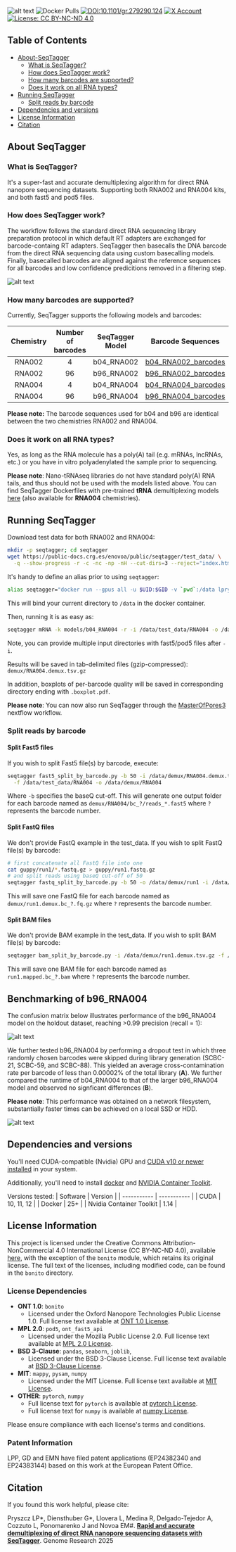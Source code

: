 ![alt text](./img/logo.png "SeqTagger")
![Docker Pulls](https://img.shields.io/docker/pulls/lpryszcz/seqtagger?logo=docker)
[![DOI:10.1101/gr.279290.124](http://img.shields.io/badge/DOI-110.1101/gr.279290.124-blue.svg)](https://doi.org/10.1101/gr.279290.124)
[![X Account](https://img.shields.io/badge/@novoalab-blue?logo=x&logoColor=white&labelColor=555)](https://x.com/novoalab?lang=en)
[![License: CC BY-NC-ND 4.0](https://img.shields.io/badge/License-CC%20BY--NC--ND%204.0-lightgrey.svg)](https://creativecommons.org/licenses/by-nc-nd/4.0/)

## Table of Contents
- [About-SeqTagger](#About-SeqTagger)
  - [What is SeqTagger?](#What-is-SeqTagger)
  - [How does SeqTagger work?](#How-does-SeqTagger-work)
  - [How many barcodes are supported?](#How-many-barcodes-are-supported)
  - [Does it work on all RNA types?](#Does-it-work-on-all-RNA-types)
- [Running SeqTagger](#Running-SeqTagger)
  - [Split reads by barcode](#Split-reads-by-barcode)
- [Dependencies and versions](#Dependencies-and-versions)
- [License Information](#License-information)
- [Citation](#Citation)

## About SeqTagger

### What is SeqTagger? 
It's a super-fast and accurate demultiplexing algorithm for direct RNA nanopore sequencing datasets.
Supporting both RNA002 and RNA004 kits, and both fast5 and pod5 files. 

### How does SeqTagger work? 
The workflow follows the standard direct RNA sequencing library preparation protocol in which default RT adapters are exchanged for barcode-containg RT adapters. SeqTagger then basecalls the DNA barcode from the direct RNA sequencing data using custom basecalling models. Finally, basecalled barcodes are aligned against the reference sequences for all barcodes and low confidence predicitions removed in a filtering step. 

![alt text](./img/workflow.png "SeqTagger_Workflow")


### How many barcodes are supported?
Currently, SeqTagger supports the following models and barcodes:

| Chemistry | Number of barcodes | SeqTagger Model | Barcode Sequences | 
| :------:| :------: | :------: | :------: |
| RNA002 | 4 | b04_RNA002 | [b04_RNA002_barcodes](/models/b04_RNA002/barcodes.tsv)|
| RNA002 | 96 | b96_RNA002 | [b96_RNA002_barcodes](/models/b96_RNA002/barcodes.tsv)|
| RNA004 | 4 | b04_RNA004 |  [b04_RNA004_barcodes](/models/b04_RNA004/barcodes.tsv)|
| RNA004 | 96 | b96_RNA004 | [b96_RNA004_barcodes](/models/b96_RNA004/barcodes.tsv)|


**Please note:** The barcode sequences used for b04 and b96 are identical between the two chemistries RNA002 and RNA004.


### Does it work on all RNA types?
Yes, as long as the RNA molecule has a poly(A) tail (e.g. mRNAs, lncRNAs, etc.) or you have in vitro polyadenylated the sample prior to sequencing.

**Please note**: Nano-tRNAseq libraries do not have standard poly(A) RNA tails, and thus should not be used with the models listed above. You can find SeqTagger Dockerfiles with pre-trained **tRNA** demultiplexing models [here](https://www.immaginabiotech.com/nano-trnaseq-kit/ntrsq-12) (also available for **RNA004** chemistries).


## Running SeqTagger

Download test data for both RNA002 and RNA004:

```bash
mkdir -p seqtagger; cd seqtagger
wget https://public-docs.crg.es/enovoa/public/seqtagger/test_data/ \
  -q --show-progress -r -c -nc -np -nH --cut-dirs=3 --reject="index.html*"
```

It's handy to define an alias prior to using `seqtagger`:

```bash
alias seqtagger="docker run --gpus all -u $UID:$GID -v `pwd`:/data lpryszcz/seqtagger"
```
This will bind your current directory to `/data` in the docker container.

Then, running it is as easy as:

```bash
seqtagger mRNA -k models/b04_RNA004 -r -i /data/test_data/RNA004 -o /data/demux
```
Note, you can provide multiple input directories with fast5/pod5 files after `-i`. 

Results will be saved in tab-delimited files (gzip-compressed): 
`demux/RNA004.demux.tsv.gz`

In addition, boxplots of per-barcode quality will be saved in corresponding directory
ending with `.boxplot.pdf`. 

**Please note**:
You can now also run SeqTagger through the [MasterOfPores3](https://github.com/biocorecrg/master_of_pores) nextflow workflow. 

### Split reads by barcode

#### Split Fast5 files

If you wish to split Fast5 file(s) by barcode, execute:

```bash
seqtagger fast5_split_by_barcode.py -b 50 -i /data/demux/RNA004.demux.tsv.gz \
  -f /data/test_data/RNA004 -o /data/demux/RNA004 
```

Where `-b` specifies the baseQ cut-off. This will generate one output folder for each barcode named as
`demux/RNA004/bc_?/reads_*.fast5` where `?` represents the barcode number.

#### Split FastQ files

We don't provide FastQ example in the test_data. 
If you wish to split FastQ file(s) by barcode:

```bash
# first concatenate all FastQ file into one
cat guppy/run1/*.fastq.gz > guppy/run1.fastq.gz
# and split reads using baseQ cut-off of 50
seqtagger fastq_split_by_barcode.py -b 50 -o /data/demux/run1 -i /data/demux/run1.demux.tsv.gz -f /data/guppy/run1.fastq.gz
```

This will save one FastQ file for each barcode named as
`demux/run1.demux.bc_?.fq.gz` where `?` represents the barcode number.

#### Split BAM files

We don't provide BAM example in the test_data. 
If you wish to split BAM file(s) by barcode:

```bash
seqtagger bam_split_by_barcode.py -i /data/demux/run1.demux.tsv.gz -f /data/run1.mapped.bam -o /data/run1.mapped
```

This will save one BAM file for each barcode named as
`run1.mapped.bc_?.bam` where `?` represents the barcode number.

## Benchmarking of b96_RNA004

The confusion matrix below illustrates performance of the b96_RNA004 model on the holdout dataset, reaching >0.99 precision (recall = 1):

![alt text](./img/cm_b96_RNA004.png "cm_b96_RNA004")

We further tested b96_RNA004 by performing a dropout test in which three randomly chosen barcodes were skipped during library generation (SCBC-21, SCBC-59, and SCBC-88).
This yielded an average cross-contamination rate per barcode of less than 0.00002% of the total library (**A**). We further compared the runtime of b04_RNA004 to that of the
larger b96_RNA004 model and observed no signficant differences (**B**).

**Please note**: This performance was obtained on a network filesystem, substantially faster times can be achieved on a local SSD or HDD.

![alt text](./img/indep_test_and_realtime_v2.png "indep_test_and_realtime_v2")

## Dependencies and versions

You'll need CUDA-compatible (Nvidia) GPU and 
[CUDA v10 or newer installed](https://developer.nvidia.com/cuda-downloads) 
in your system. 

Additionally, you'll need to install 
[docker](https://www.docker.com/)
and 
[NVIDIA Container Toolkit](https://docs.nvidia.com/datacenter/cloud-native/container-toolkit/latest/install-guide.html). 

Versions tested: 
| Software    | Version     | 
| ----------- | ----------- |
| CUDA        | 10, 11, 12  | 
| Docker      | 25+         | 
| Nvidia Container Toolkit | 1.14 | 

## License Information

This project is licensed under the Creative Commons Attribution-NonCommercial 4.0 International License (CC BY-NC-ND 4.0), available [here](https://creativecommons.org/licenses/by-nc-nd/4.0/), with the exception of the `bonito` module, which retains its original license. The full text of the licenses, including modified code, can be found in the `bonito` directory.

### License Dependencies

- **ONT 1.0**: `bonito`
  - Licensed under the Oxford Nanopore Technologies Public License 1.0. Full license text available at [ONT 1.0 License](https://github.com/nanoporetech/bonito/blob/master/LICENCE.txt).
- **MPL 2.0**: `pod5`, `ont_fast5_api`
  - Licensed under the Mozilla Public License 2.0. Full license text available at [MPL 2.0 License](https://www.mozilla.org/en-US/MPL/2.0/).
- **BSD 3-Clause**: `pandas`, `seaborn`, `joblib`, 
  - Licensed under the BSD 3-Clause License. Full license text available at [BSD 3-Clause License](https://opensource.org/licenses/BSD-3-Clause).
- **MIT**: `mappy`, `pysam`, `numpy`
  - Licensed under the MIT License. Full license text available at [MIT License](https://opensource.org/licenses/MIT).
- **OTHER**: `pytorch`, `numpy`
  - Full license text for `pytorch` is available at [pytorch License](https://github.com/pytorch/pytorch/blob/main/LICENSE).
  - Full license text for `numpy` is available at [numpy License](https://numpy.org/doc/stable/license.html).

Please ensure compliance with each license's terms and conditions.

### Patent Information

LPP, GD and EMN have filed patent applications (EP24382340 and EP24383144) based on this work at the European Patent Office. 

## Citation
If you found this work helpful, please cite:

Pryszcz LP*, Diensthuber G*, Llovera L,  Medina R, Delgado-Tejedor A, Cozzuto L, Ponomarenko J and Novoa EM#.
[**Rapid and accurate demultiplexing of
direct RNA nanopore sequencing datasets with SeqTagger**](https://genome.cshlp.org/content/early/2025/01/29/gr.279290.124.full.pdf). Genome Research 2025 


